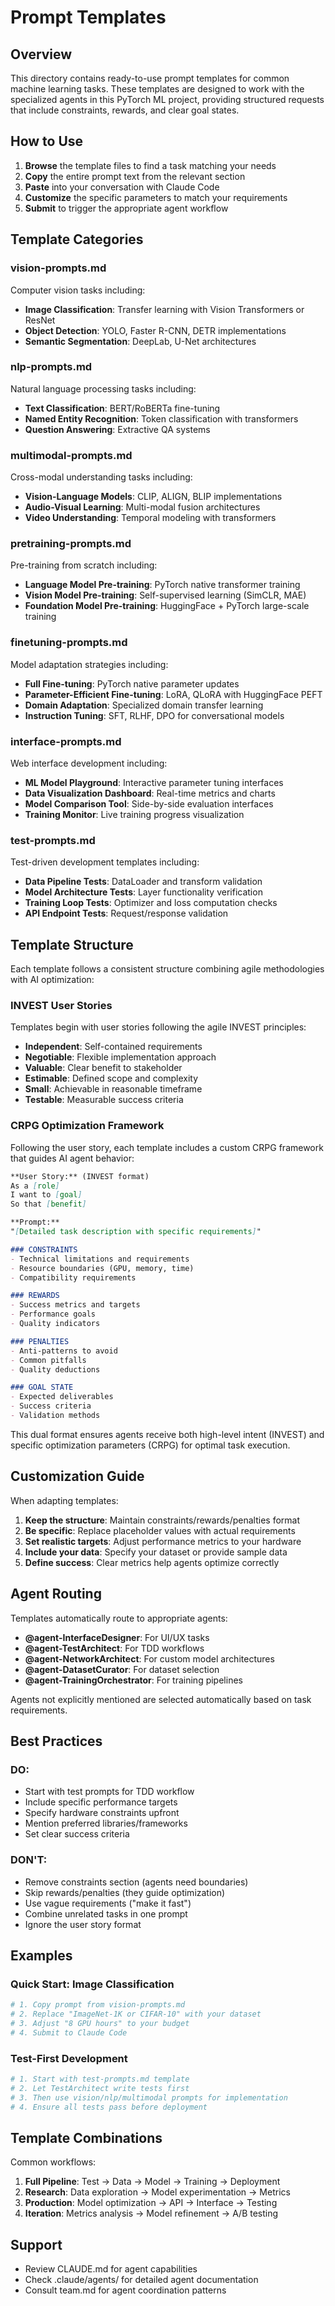 <!-- Copyright 2025 jxtngx | Apache 2.0 License | https://github.com/jxtngx/claude-code-pytorch -->

# Prompt Templates

## Overview

This directory contains ready-to-use prompt templates for common machine learning tasks. These templates are designed to work with the specialized agents in this PyTorch ML project, providing structured requests that include constraints, rewards, and clear goal states.

## How to Use

1. **Browse** the template files to find a task matching your needs
2. **Copy** the entire prompt text from the relevant section
3. **Paste** into your conversation with Claude Code
4. **Customize** the specific parameters to match your requirements
5. **Submit** to trigger the appropriate agent workflow

## Template Categories

### vision-prompts.md
Computer vision tasks including:
- **Image Classification**: Transfer learning with Vision Transformers or ResNet
- **Object Detection**: YOLO, Faster R-CNN, DETR implementations
- **Semantic Segmentation**: DeepLab, U-Net architectures

### nlp-prompts.md
Natural language processing tasks including:
- **Text Classification**: BERT/RoBERTa fine-tuning
- **Named Entity Recognition**: Token classification with transformers
- **Question Answering**: Extractive QA systems

### multimodal-prompts.md
Cross-modal understanding tasks including:
- **Vision-Language Models**: CLIP, ALIGN, BLIP implementations
- **Audio-Visual Learning**: Multi-modal fusion architectures
- **Video Understanding**: Temporal modeling with transformers

### pretraining-prompts.md
Pre-training from scratch including:
- **Language Model Pre-training**: PyTorch native transformer training
- **Vision Model Pre-training**: Self-supervised learning (SimCLR, MAE)
- **Foundation Model Pre-training**: HuggingFace + PyTorch large-scale training

### finetuning-prompts.md
Model adaptation strategies including:
- **Full Fine-tuning**: PyTorch native parameter updates
- **Parameter-Efficient Fine-tuning**: LoRA, QLoRA with HuggingFace PEFT
- **Domain Adaptation**: Specialized domain transfer learning
- **Instruction Tuning**: SFT, RLHF, DPO for conversational models

### interface-prompts.md
Web interface development including:
- **ML Model Playground**: Interactive parameter tuning interfaces
- **Data Visualization Dashboard**: Real-time metrics and charts
- **Model Comparison Tool**: Side-by-side evaluation interfaces
- **Training Monitor**: Live training progress visualization

### test-prompts.md
Test-driven development templates including:
- **Data Pipeline Tests**: DataLoader and transform validation
- **Model Architecture Tests**: Layer functionality verification
- **Training Loop Tests**: Optimizer and loss computation checks
- **API Endpoint Tests**: Request/response validation

## Template Structure

Each template follows a consistent structure combining agile methodologies with AI optimization:

### INVEST User Stories
Templates begin with user stories following the agile INVEST principles:
- **Independent**: Self-contained requirements
- **Negotiable**: Flexible implementation approach
- **Valuable**: Clear benefit to stakeholder
- **Estimable**: Defined scope and complexity
- **Small**: Achievable in reasonable timeframe
- **Testable**: Measurable success criteria

### CRPG Optimization Framework
Following the user story, each template includes a custom CRPG framework that guides AI agent behavior:

```markdown
**User Story:** (INVEST format)
As a [role]
I want to [goal]
So that [benefit]

**Prompt:**
"[Detailed task description with specific requirements]"

### CONSTRAINTS
- Technical limitations and requirements
- Resource boundaries (GPU, memory, time)
- Compatibility requirements

### REWARDS
- Success metrics and targets
- Performance goals
- Quality indicators

### PENALTIES
- Anti-patterns to avoid
- Common pitfalls
- Quality deductions

### GOAL STATE
- Expected deliverables
- Success criteria
- Validation methods
```

This dual format ensures agents receive both high-level intent (INVEST) and specific optimization parameters (CRPG) for optimal task execution.

## Customization Guide

When adapting templates:

1. **Keep the structure**: Maintain constraints/rewards/penalties format
2. **Be specific**: Replace placeholder values with actual requirements
3. **Set realistic targets**: Adjust performance metrics to your hardware
4. **Include your data**: Specify your dataset or provide sample data
5. **Define success**: Clear metrics help agents optimize correctly

## Agent Routing

Templates automatically route to appropriate agents:

- **@agent-InterfaceDesigner**: For UI/UX tasks
- **@agent-TestArchitect**: For TDD workflows
- **@agent-NetworkArchitect**: For custom model architectures
- **@agent-DatasetCurator**: For dataset selection
- **@agent-TrainingOrchestrator**: For training pipelines

Agents not explicitly mentioned are selected automatically based on task requirements.

## Best Practices

### DO:
- Start with test prompts for TDD workflow
- Include specific performance targets
- Specify hardware constraints upfront
- Mention preferred libraries/frameworks
- Set clear success criteria

### DON'T:
- Remove constraints section (agents need boundaries)
- Skip rewards/penalties (they guide optimization)
- Use vague requirements ("make it fast")
- Combine unrelated tasks in one prompt
- Ignore the user story format

## Examples

### Quick Start: Image Classification
```bash
# 1. Copy prompt from vision-prompts.md
# 2. Replace "ImageNet-1K or CIFAR-10" with your dataset
# 3. Adjust "8 GPU hours" to your budget
# 4. Submit to Claude Code
```

### Test-First Development
```bash
# 1. Start with test-prompts.md template
# 2. Let TestArchitect write tests first
# 3. Then use vision/nlp/multimodal prompts for implementation
# 4. Ensure all tests pass before deployment
```

## Template Combinations

Common workflows:

1. **Full Pipeline**: Test → Data → Model → Training → Deployment
2. **Research**: Data exploration → Model experimentation → Metrics
3. **Production**: Model optimization → API → Interface → Testing
4. **Iteration**: Metrics analysis → Model refinement → A/B testing

## Support

- Review CLAUDE.md for agent capabilities
- Check .claude/agents/ for detailed agent documentation
- Consult team.md for agent coordination patterns